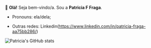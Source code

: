 👋 **Olá!** Seja bem-vindo/a. Sou a **Patricia F Fraga**.

- Pronouns: ela/dela;
  
- Outras redes:
  Linkedin(https://www.linkedin.com/in/patricia-fraga-aa75bb286/)

![Patricia's GitHub stats](https://github-readme-stats.vercel.app/api?username=patriciafraga\&rank_icon=github\&hide=issues\&show_icons=true\&theme=tokyonight)
